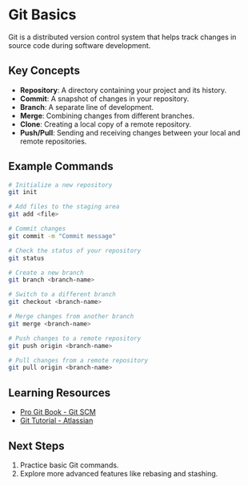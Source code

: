 # Git Basics

Git is a distributed version control system that helps track changes in source code during software development.

## Key Concepts
- **Repository**: A directory containing your project and its history.
- **Commit**: A snapshot of changes in your repository.
- **Branch**: A separate line of development.
- **Merge**: Combining changes from different branches.
- **Clone**: Creating a local copy of a remote repository.
- **Push/Pull**: Sending and receiving changes between your local and remote repositories.

## Example Commands
```bash
# Initialize a new repository
git init

# Add files to the staging area
git add <file>

# Commit changes
git commit -m "Commit message"

# Check the status of your repository
git status

# Create a new branch
git branch <branch-name>

# Switch to a different branch
git checkout <branch-name>

# Merge changes from another branch
git merge <branch-name>

# Push changes to a remote repository
git push origin <branch-name>

# Pull changes from a remote repository
git pull origin <branch-name>
```

## Learning Resources

- [Pro Git Book - Git SCM](https://git-scm.com/book/en/v2)
- [Git Tutorial - Atlassian](https://www.atlassian.com/git/tutorials)

## Next Steps

1. Practice basic Git commands.
2. Explore more advanced features like rebasing and stashing.
